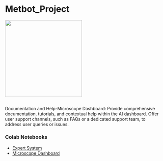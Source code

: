 # Metbot_Project
<img src="https://fiverr-res.cloudinary.com/images/t_main1,q_auto,f_auto,q_auto,f_auto/gigs/148539288/original/1baf1402c9d7d6575bf960f9c17d460b0d140248/automate-your-daily-tasks-via-python-script.png" width="250px">

##
Documentation and Help-Microscope Dashboard: Provide comprehensive documentation, tutorials, and contextual help within the AI dashboard. Offer user support channels, such as FAQs or a dedicated support team, to address user queries or issues.

### Colab Notebooks

* [Expert System](https://colab.research.google.com/drive/1eaELOoafsHd9c0nKaFxzcKvLv1aY4222#scrollTo=NP4rxbqM4c8t)
* [Microscope Dashboard](https://colab.research.google.com/drive/1x6xlyB0sNE_4gjM3hTEXv8F0uRf4CFNy#scrollTo=k1CqQQ1i86ZH)
